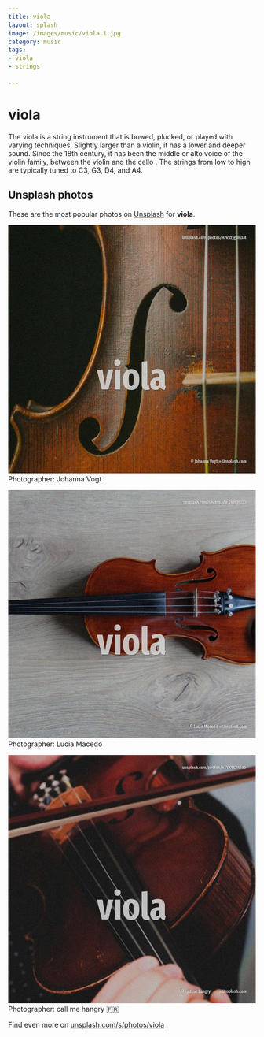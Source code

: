 ```yaml
---
title: viola
layout: splash
image: /images/music/viola.1.jpg
category: music
tags:
- viola
- strings

---
```

# viola

The viola  is a string instrument that is bowed, plucked, or played with varying techniques. Slightly larger than a violin, it has a lower and deeper sound. Since the 18th century, it has been the middle or alto voice of the violin family, between the  violin  and the cello . The strings from low to high are typically tuned to C3, G3, D4, and A4.  

 
## Unsplash photos
These are the most popular photos on [Unsplash](https://unsplash.com) for **viola**.
 
![viola](/images/music/viola.1.jpg)
Photographer:  Johanna Vogt
 
![viola](/images/music/viola.2.jpg)
Photographer:  Lucia Macedo
 
![viola](/images/music/viola.3.jpg)
Photographer:  call me hangry 🇫🇷
 
Find even more on [unsplash.com/s/photos/viola](https://unsplash.com/s/photos/viola)
 
